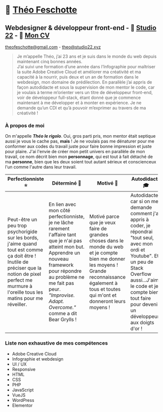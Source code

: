 # :briefcase: [Théo Feschotte](https://linkedin.com/in/theo-feschotte/ "Mon LinkedIn")  

## Webdesigner & développeur front-end - :link: [Studio 22](https://studio22.xyz/ "Ma petite auto-entreprise") - :page_facing_up: [Mon CV](https://shared-assets.adobe.com/link/9b9d7d11-fa33-4f1b-4f95-8e3b0d28f99f/ "Beau petit pdf")  

[theofeschotte@gmail.com](mailto:theofeschotte@gmail.com "Mon email perso") - [theo@studio22.xyz](mailto:theo@studio22.xyz "Mon email pro")  

> Je m’appelle Théo, j’ai 23 ans et je suis dans le monde du web depuis maintenant cinq bonnes années.  
J’ai suivi une formation d’une année dans l’Infographie pour maîtriser la suite Adobe Creative Cloud et améliorer ma créativité et ma capacité à la nourrir, puis deux et un an de formation dans le webdesign, mon domaine de prédilection. En parallèle j’ai appris de façon autodidacte et sous la supervision de mon mentor le code, car je voulais à terme m’orienter vers un titre de développeur front-end, voir de développeur full-stack, étant donné que je commence maintenant à me développer et à monter en expérience. Je ne demande qu’un CDI et qu’à pouvoir m’exprimer au travers de ma créativité !

### À propos de moi
On m'appelle ***Théo le rigolo***. Oui, gros parti pris, mon mentor était septique aussi je vous le cache pas, **mais** ! Je ne voulais pas me dénaturer pour me conformer aux codes du travail juste pour faire bonne impression et juste pour plaire. J'ai l'envie de créer mon petit univers en parallèle de mon travail, ce nom décrit bien mon **personnage**, qui est tout à fait détaché de ma **personne**, bien que les deux soient tout autant sérieux et conscienceux l'un comme l'autre dans leur travail.

| Perfectionniste :star: | Déterminé :dart: | Motivé :rocket: | Autodidacte :mortar_board: | Autonome :repeat: |
| ----------- | ----------- | ----------- | ----------- | ----------- |
| Peut-être un peu trop psychorigide sur les bords, j'aime quand tout est comme ça doit être ! Inutile de préciser que la notion de pixel perfect me murmure à l'oreille tous les matins pour me réveiller. | En lien avec mon côté perfectionniste, je ne lâche rarement l'affaire tant que je n'ai pas atteint mon but. Apprendre un nouveau framework pour répondre au problème ne me fait pas peur. *"Improvise. Adapt. Overcome."* comme a dit Bear Grylls ! | Motivé parce que je veux faire de grandes choses dans le monde du web et je compte bien me donner les moyens ! Grande reconnaissance également à tous et toutes qui m'ont et donneront leurs moyens ! | Autodidacte, car si on me demande comment j'ai appris à coder, je répondrai "tout seul, avec mon ordi et Youtube". Et un peu de Stack Overflow aussi...J'aime le code et je compte bien tout faire pour devenir un développeur aux doigts d'or ! | Autonome, ça c'est mon côté un peu sauvage, développeur vous me direz, je me retrouve en symbiose avec mon clavier et mon dual-screen (triple un jour ?). Mais je suis tout à fait capable d'évoluer en équipe, communiquer, prendre des décisions...! |

### Liste non exhaustive de mes compétences
- Adobe Creative Cloud
- Infographie et webdesign
- UI / UX
- Responsive
- HTML
- CSS
- PHP
- JavaScript
- VueJS
- WordPress
- Elementor

<!---
theo-le-rigolo/theo-le-rigolo is a ✨ special ✨ repository because its `README.md` (this file) appears on your GitHub profile.
You can click the Preview link to take a look at your changes.
--->
